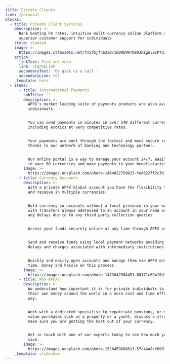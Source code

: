 ```yaml
---
title: Private Clients
link: /personal
blocks:
  - title: Private Client Services
    description: >-
      Bank beating FX rates, intuitive mulit-currency online platform and
      superior customer support for individuals
    style: slanted
    image: >-
      https://images.ctfassets.net/fn5fbjfhb3z0/1GQRbVRTQ9OJmignvZxPTd/43b7e889507f8801aa8268aef9d95083/opera-house-2.jpg?w=1600&h=1066&q=50
    action:
      linkText: Find out more
      link: signUpLink
      secondaryText: 'Or give us a call '
      secondaryLink: tel
    _template: hero
  - items:
      - title: International Payments
        subTitle: ''
        description: >-
          APFX's market leading suite of payments products are also available to
          individuals.


          You can send payments in minutes in over 140 different currencies
          including exotics at very competitive rates.


          Your payments are sent through the fastest and most secure routes,
          thanks to our network of banking and technology partner.


          Our online portal is a way to manage your account 24/7, easily trade
          in over 50 currencies and make payments to your beneficiaries.
        image: >-
          https://images.unsplash.com/photo-1464822759023-fed622ff2c3b?ixid=MnwxMjA3fDB8MHxwaG90by1wYWdlfHx8fGVufDB8fHx8&ixlib=rb-1.2.1&auto=format&fit=crop&w=2100&q=80
      - title: Currency Accounts
        description: >-
          With a private APFX Global account you have the flexibility to send
          and receive in multiple currencies.


          Hold currency in accounts without a local presence in your own name,
          with transfers always addressed to an account in your name avoiding
          any delays due to to any third party collection queries


          Access your funds securely online at any time through APFX online


          Send and receive funds using local payment networks avoiding the
          delays and charges associated with intermediary institutions


          Quickly and easily open accounts and manage them via APFX online. Save
          time, money and hassle on this process
        image: >-
          https://images.unsplash.com/photo-1473042904451-00171c69419d?ixid=MnwxMjA3fDB8MHxwaG90by1wYWdlfHx8fGVufDB8fHx8&ixlib=rb-1.2.1&auto=format&fit=crop&w=3475&q=80
      - title: Why APFX?
        description: >-
          We understand how important it is for private individuals to move
          their own money around the world in a more cost and time effective
          way.


          Work with a dedicated specialist to repatriate pensions, or make high
          value purchases such as a property or a yacht, discuss a strategy to
          make sure you are getting the most out of your currency.


          Get in touch with one of our experts today to see how much you could
          save.
        image: >-
          https://images.unsplash.com/photo-1526459808813-57c44a8cf699?ixid=MnwxMjA3fDB8MHxwaG90by1wYWdlfHx8fGVufDB8fHx8&ixlib=rb-1.2.1&auto=format&fit=crop&w=3466&q=80
    _template: slideshow
---
```


